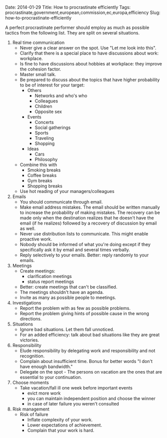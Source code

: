Date: 2014-01-29
Title: How to procrastinate efficiently
Tags: procrastinate,government,european,commission,ec,europa,efficiency
Slug: how-to-procrastinate-efficiently

A perfect procrastinate performer should employ as much as possible tactics from the following list.
They are split on several situations. 

1. Real time communication
    * Never give a clear answer on the spot. Use "Let me look into this".
    * Clarify that there is a special place to have discussions about work: workplace.
    * Is fine to have discussions about hobbies at workplace: they improve the cohesion factor.
    * Master small talk.
    * Be prepared to discuss about the topics that have higher probability to be of interest for your target:
    	* Others
    		* Networks and who's who
    		* Colleagues
    		* Children
    		* Opposite sex  
    	* Events
    		* Concerts
    		* Social gatherings  
    		* Sports
	    	* Traveling
	    	* Shopping
    	* Ideas
    		* Cars
	    	* Philosophy
	* Combine this with
		* Smoking breaks
		* Coffee breaks
		* Gym breaks
		* Shopping breaks
	* Use hot reading of your managers/colleagues
1. Emails
	* You should communicate through email.
	* Make email address mistakes.
     The email should be written manually to increase the probability of making mistakes. The recovery can be made only when the destination realizes that he doesn't have the email (if he realizes) followed by a recovery of discussion by email as well.
    * Never use distribution lists to communicate. This might enable proactive work.
    * Nobody should be informed of what you're doing except if they specifically ask it by email and several times verbally.
    * Reply selectively to your emails. Better: reply randomly to your emails.
1. Meetings
	* Create meetings:
		* clarification meetings
		* status report meetings
	* Better: create meetings that can't be classified. 
	* The meetings shouldn't have an agenda.
	* Invite as many as possible people to meetings.
1. Investigations
	* Report the problem with as few as possible problems.
	* Report the problem giving hints of possible cause in the wrong directions.
1. Situations
	* Ignore bad situations. Let them fall unnoticed.
	* For an added efficiency: talk about bad situations like they are great victories.
1. Responsibility
	* Elude responsibility by delegating work and responsibility and not recognition.
	* Complain about insufficient time. Bonus for better words "I don't have enough bandwidth." 
	* Delegate on the spot - The persons on vacation are the ones that are essential to your continuation.
1. Choose moments   
	* Take vacation/fall ill one week before important events
		* evict more work
		* you can maintain independent position and choose the winner
		* in case of later failure you weren't consulted
1. Risk management
    * Risk of failure
		* Inflate complexity of your work.
		* Lower expectations of achievement.
		* Complain that your work is hard.
